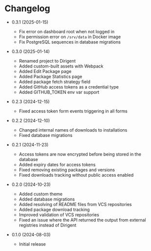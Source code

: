 # Changelog

* 0.3.1 (2025-01-15)
  * Fix error on dashboard root when not logged in
  * Fix permission error on `/srv/data` in Docker image
  * Fix PostgreSQL sequences in database migrations

* 0.3.0 (2025-01-14)
  * Renamed project to Dirigent
  * Added custom-built assets with Webpack
  * Added Edit Package page
  * Added Package Statistics page
  * Added package fetch strategy field
  * Added GitHub access tokens as a credential type
  * Added GITHUB_TOKEN env var support

* 0.2.3 (2024-12-15) 
  * Fixed access token form events triggering in all forms

* 0.2.2 (2024-12-10)
  * Changed internal names of downloads to installations 
  * Fixed database migrations

* 0.2.1 (2024-11-23)
  * Access tokens are now encrypted before being stored in the database
  * Added expiry dates for access tokens
  * Fixed removing existing packages and versions
  * Fixed downloads tracking without public access enabled

* 0.2.0 (2024-10-23)
  * Added custom theme
  * Added database migrations
  * Added resolving of README files from VCS repositories
  * Added package download tracking
  * Improved validation of VCS repositories
  * Fixed an issue where the API returned the output from external registries instead of Dirigent

* 0.1.0 (2024-08-03)
  * Initial release
